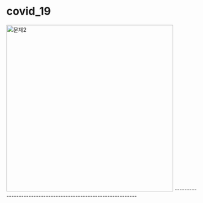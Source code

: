 # covid_19

<img width="436" alt="문제2" src="https://user-images.githubusercontent.com/73264951/102083426-e11fcf80-3e56-11eb-8800-58df037e5154.png">
--------------------------------------------------------------
